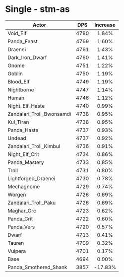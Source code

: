 # Single - stm-as
| Actor | DPS | Increase |
|---|:---:|:---:|
|Void_Elf|4780|1.84%|
|Panda_Feast|4769|1.60%|
|Draenei|4761|1.43%|
|Dark_Iron_Dwarf|4760|1.41%|
|Gnome|4751|1.22%|
|Goblin|4750|1.19%|
|Blood_Elf|4749|1.19%|
|Nightborne|4747|1.14%|
|Human|4746|1.12%|
|Night_Elf_Haste|4740|0.99%|
|Zandalari_Troll_Bwonsamdi|4738|0.95%|
|Kul_Tiran|4738|0.95%|
|Panda_Haste|4737|0.93%|
|Undead|4737|0.92%|
|Zandalari_Troll_Kimbul|4736|0.91%|
|Night_Elf_Crit|4734|0.86%|
|Panda_Mastery|4733|0.85%|
|Troll|4731|0.80%|
|Lightforged_Draenei|4730|0.78%|
|Mechagnome|4729|0.74%|
|Worgen|4726|0.69%|
|Zandalari_Troll_Paku|4726|0.69%|
|Maghar_Orc|4723|0.62%|
|Panda_Crit|4722|0.60%|
|Panda_Vers|4720|0.57%|
|Dwarf|4713|0.41%|
|Tauren|4709|0.32%|
|Vulpera|4701|0.17%|
|Base|4694|0.00%|
|Panda_Smothered_Shank|3857|-17.83%|

